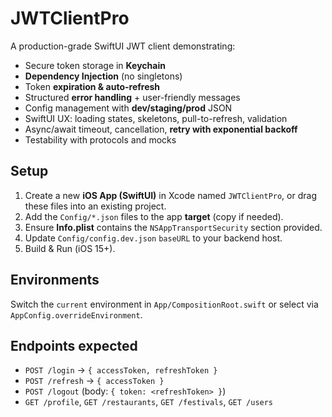 # JWTClientPro

A production-grade SwiftUI JWT client demonstrating:
- Secure token storage in **Keychain**
- **Dependency Injection** (no singletons)
- Token **expiration & auto-refresh**
- Structured **error handling** + user-friendly messages
- Config management with **dev/staging/prod** JSON
- SwiftUI UX: loading states, skeletons, pull-to-refresh, validation
- Async/await timeout, cancellation, **retry with exponential backoff**
- Testability with protocols and mocks

## Setup

1. Create a new **iOS App (SwiftUI)** in Xcode named `JWTClientPro`, or drag these files into an existing project.
2. Add the `Config/*.json` files to the app **target** (copy if needed).
3. Ensure **Info.plist** contains the `NSAppTransportSecurity` section provided.
4. Update `Config/config.dev.json` `baseURL` to your backend host.
5. Build & Run (iOS 15+).

## Environments

Switch the `current` environment in `App/CompositionRoot.swift` or select via `AppConfig.overrideEnvironment`.

## Endpoints expected

- `POST /login` → `{ accessToken, refreshToken }`
- `POST /refresh` → `{ accessToken }`
- `POST /logout` (body: `{ token: <refreshToken> }`)
- `GET /profile`, `GET /restaurants`, `GET /festivals`, `GET /users`
